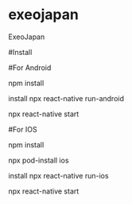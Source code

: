 # exeojapan
ExeoJapan

#Install

#For Android

npm install

install npx react-native run-android

npx react-native start

#For IOS


npm install

npx pod-install ios

install npx react-native run-ios

npx react-native start
